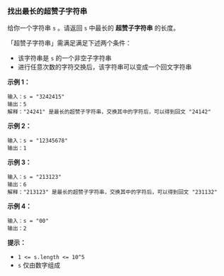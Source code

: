 ### 找出最长的超赞子字符串 ###
给你一个字符串 `s` 。请返回 `s` 中最长的 **超赞子字符串** 的长度。

「超赞子字符串」需满足满足下述两个条件：

* 该字符串是 `s` 的一个非空子字符串
* 进行任意次数的字符交换后，该字符串可以变成一个回文字符串


**示例 1：**

```
输入：s = "3242415"
输出：5
解释："24241" 是最长的超赞子字符串，交换其中的字符后，可以得到回文 "24142"
```

**示例 2：**

```
输入：s = "12345678"
输出：1
```

**示例 3：**

```
输入：s = "213123"
输出：6
解释："213123" 是最长的超赞子字符串，交换其中的字符后，可以得到回文 "231132"
```

**示例 4：**

```
输入：s = "00"
输出：2
```



**提示：**

* `1 <= s.length <= 10^5`
* `s` 仅由数字组成

